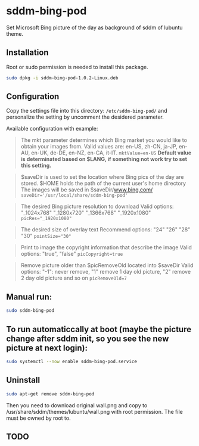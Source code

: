 # sddm-bing-pod
Set Microsoft Bing picture of the day as background of sddm of lubuntu theme.

## Installation
Root or sudo permission is needed to install this package.

~~~bash
sudo dpkg -i sddm-bing-pod-1.0.2-Linux.deb
~~~

## Configuration
Copy the settings file into this directory: `/etc/sddm-bing-pod/` and personalize the 
setting by uncomment the desidered parameter.

Available configuration with example:
> The mkt parameter determines which Bing market you would like to
> obtain your images from.
> Valid values are: en-US, zh-CN, ja-JP, en-AU, en-UK, de-DE, en-NZ, en-CA, it-IT.
`mktValue=en-US`
**Default value is determinated based on $LANG, if something not work try to set this setting.**

> $saveDir is used to set the location where Bing pics of the day
> are stored. $HOME holds the path of the current user's home directory
> The images will be saved in  $saveDir/www.bing.com/
`saveDir='/usr/local/share/sddm-bing-pod'`

> The desired Bing picture resolution to download
> Valid options: "_1024x768" "_1280x720" "_1366x768" "_1920x1080"
`picRes="_1920x1080"`

> The desired size of overlay text
> Recommend options: "24" "26" "28" "30"
`pointSize="30"`

> Print to image the copyright information that describe the image
> Valid options: "true", "false"
`picCopyright=true`

> Remove picture older than $picRemoveOld located into $saveDir
> Valid options: "-1": never remove, "1" remove 1 day old picture, "2" remove 2 day old picture and so on 
`picRemoveOld=7`

## Manual run:
~~~bash
sudo sddm-bing-pod
~~~

## To run automaticcally at boot (maybe the picture change after sddm init, so you see the new picture at next login):
~~~bash
sudo systemctl --now enable sddm-bing-pod.service
~~~

## Uninstall
~~~bash
sudo apt-get remove sddm-bing-pod
~~~

Then you need to download original wall.png and copy to /usr/share/sddm/themes/lubuntu/wall.png with root permission.
The file must be owned by root to.

## TODO
